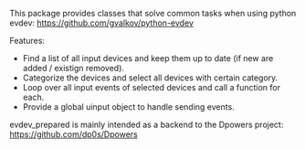 This package provides classes that solve common tasks when using python evdev:
https://github.com/gvalkov/python-evdev

Features:
- Find a list of all input devices and keep them up to date (if new are 
  added / existign removed).
- Categorize the devices and select all devices with certain category.
- Loop over all input events of selected devices and call a function for each.
- Provide a global uinput object to handle sending events.


evdev_prepared is mainly intended as a backend to the Dpowers project:
https://github.com/dp0s/Dpowers
